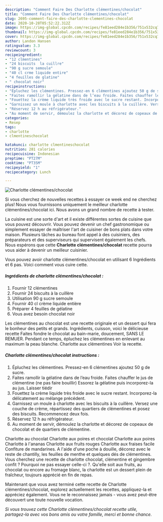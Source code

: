 ```yaml
---
description: "Comment Faire Des Charlotte clémentines/chocolat"
title: "Comment Faire Des Charlotte clémentines/chocolat"
slug: 2695-comment-faire-des-charlotte-clementines-chocolat
date: 2020-10-28T05:52:22.312Z
image: https://img-global.cpcdn.com/recipes/fe81eed284e1b356/751x532cq70/charlotte-clementineschocolat-photo-principale-de-la-recette.jpg
thumbnail: https://img-global.cpcdn.com/recipes/fe81eed284e1b356/751x532cq70/charlotte-clementineschocolat-photo-principale-de-la-recette.jpg
cover: https://img-global.cpcdn.com/recipes/fe81eed284e1b356/751x532cq70/charlotte-clementineschocolat-photo-principale-de-la-recette.jpg
author: Landon Hansen
ratingvalue: 3.3
reviewcount: 3
recipeingredient:
- "12 clmentines"
- "24 biscuits  la cuillre"
- "90 g sucre semoule"
- "40 cl crme liquide entire"
- "4 feuilles de glatine"
- " chocolat noir"
recipeinstructions:
- "Épluchez les clémentines. Pressez-en 6 clémentines ajoutez 50 g de sucre."
- "Faites ramollir la gélatine dans de l’eau froide. Faites chauffer le jus de clémentine (ne pas faire bouillir) Essorez la gélatine puis incorporez-la au jus. Laisser tiédir"
- "Fouettez la crème liquide très froide avec le sucre restant. Incorporez-la délicatement au mélange précédent."
- "Garnissez un moule à charlotte avec les biscuits à la cuillère. Versez une couche de crème, répartissez des quartiers de clémentines et posez des biscuits. Recommencez deux fois."
- "Réservez 12 h au réfrigérateur."
- "Au moment de servir, démoulez la charlotte et décorez de copeaux de chocolat et de quartiers de clémentine."
categories:
- Resep
tags:
- charlotte
- clmentineschocolat

katakunci: charlotte clmentineschocolat 
nutrition: 281 calories
recipecuisine: Indonesian
preptime: "PT27M"
cooktime: "PT35M"
recipeyield: "1"
recipecategory: Lunch

---
```



![Charlotte clémentines/chocolat](https://img-global.cpcdn.com/recipes/fe81eed284e1b356/751x532cq70/charlotte-clementineschocolat-photo-principale-de-la-recette.jpg)

Si vous cherchez de nouvelles recettes à essayer ce week end ne cherchez plus! Nous vous fournissons uniquement le meilleur charlotte clémentines/chocolat ici. Nous avons un grand nombre de recette à tester.

La cuisine est une sorte d'art et il existe différentes sortes de cuisine que vous pouvez découvrir. Vous pouvez devenir un chef gastronomique ou simplement essayer de maîtriser l'art de cuisiner de bons plats dans votre maison. Plusieurs tâches au bureau font appel à des cuisiniers, des préparateurs et des superviseurs qui supervisent également les chefs. Nous espérons que cette <strong> Charlotte clémentines/chocolat </strong> recette pourra vous aider à devenir un meilleur cuisinier.

<!--inarticleads1-->

Vous pouvez avoir charlotte clémentines/chocolat en utilisant 6 Ingrédients et 6 pas. Voici comment vous cuire cette.

##### Ingrédients de charlotte clémentines/chocolat :

1. Fournir 12 clémentines
1. Fournir 24 biscuits à la cuillère
1. Utilisation 90 g sucre semoule
1. Fournir 40 cl crème liquide entière
1. Préparer 4 feuilles de gélatine
1. Vous avez besoin  chocolat noir


Les clémentines au chocolat est une recette originale et un dessert qui fera le bonheur des petits et grands. Ingrédients, cuisson, voici le délicieuse recette Faites fondre le chocolat au bain-marie, doucement, SANS LE REMUER. Pendant ce temps, épluchez les clémentines en enlevant au maximum la peau blanche. Charlotte aux clémentines Voir la recette. 

<!--inarticleads2-->

##### Charlotte clémentines/chocolat instructions :

1. Épluchez les clémentines. Pressez-en 6 clémentines ajoutez 50 g de sucre.
1. Faites ramollir la gélatine dans de l’eau froide. Faites chauffer le jus de clémentine (ne pas faire bouillir) Essorez la gélatine puis incorporez-la au jus. Laisser tiédir
1. Fouettez la crème liquide très froide avec le sucre restant. Incorporez-la délicatement au mélange précédent.
1. Garnissez un moule à charlotte avec les biscuits à la cuillère. Versez une couche de crème, répartissez des quartiers de clémentines et posez des biscuits. Recommencez deux fois.
1. Réservez 12 h au réfrigérateur.
1. Au moment de servir, démoulez la charlotte et décorez de copeaux de chocolat et de quartiers de clémentine.


Charlotte au chocolat Charlotte aux poires et chocolat Charlotte aux poires Charlotte à l&#39;ananas Charlotte aux fruits rouges Charlotte aux fraises facile Confiture de mandarines. A l&#39;aide d&#39;une poche à douille, décorez avec le reste de chantilly, les feuilles de menthe et quelques dés de clémentines. Vous cherchez une recette de charlotte chocolat, clémentine et gingembre confit ? Pourquoi ne pas essayer celle-ci ?. Qu&#39;elle soit aux fruits, au chocolat ou encore au fromage blanc, la charlotte est un dessert plein de fraîcheur, toujours apprécié en fin de repas. 

<!--inarticleads1-->

<p>
Maintenant que vous avez terminé cette recette de Charlotte clémentines/chocolat, explorez actuellement les recettes, appliquez-la et appréciez également. Vous ne le reconnaissez jamais - vous avez peut-être découvert une toute nouvelle vocation.
</p>

<p>
<i>Si vous trouvez cette Charlotte clémentines/chocolat recette utile, partagez-la avec vos bons amis ou votre famille, merci et bonne chance.</i>
</p>
